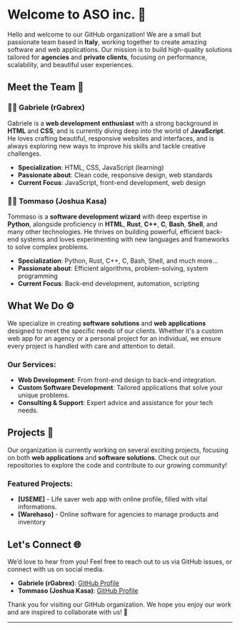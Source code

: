 # Welcome to **ASO inc.** 🎉

Hello and welcome to our GitHub organization! We are a small but passionate team based in **Italy**, working together to create amazing software and web applications. Our mission is to build high-quality solutions tailored for **agencies** and **private clients**, focusing on performance, scalability, and beautiful user experiences.

## Meet the Team 👥

### 👨‍💻 **Gabriele (rGabrex)**

Gabriele is a **web development enthusiast** with a strong background in **HTML** and **CSS**, and is currently diving deep into the world of **JavaScript**. He loves crafting beautiful, responsive websites and interfaces, and is always exploring new ways to improve his skills and tackle creative challenges.

- **Specialization**: HTML, CSS, JavaScript (learning)
- **Passionate about**: Clean code, responsive design, web standards
- **Current Focus**: JavaScript, front-end development, web design

### 👨‍💻 **Tommaso (Joshua Kasa)**

Tommaso is a **software development wizard** with deep expertise in **Python**, alongside proficiency in **HTML**, **Rust**, **C++**, **C**, **Bash**, **Shell**, and many other technologies. He thrives on building powerful, efficient back-end systems and loves experimenting with new languages and frameworks to solve complex problems.

- **Specialization**: Python, Rust, C++, C, Bash, Shell, and much more...
- **Passionate about**: Efficient algorithms, problem-solving, system programming
- **Current Focus**: Back-end development, automation, scripting

## What We Do ⚙️

We specialize in creating **software solutions** and **web applications** designed to meet the specific needs of our clients. Whether it's a custom web app for an agency or a personal project for an individual, we ensure every project is handled with care and attention to detail.

### Our Services:
- **Web Development**: From front-end design to back-end integration.
- **Custom Software Development**: Tailored applications that solve your unique problems.
- **Consulting & Support**: Expert advice and assistance for your tech needs.

## Projects 🚀

Our organization is currently working on several exciting projects, focusing on both **web applications** and **software solutions**. Check out our repositories to explore the code and contribute to our growing community!

### Featured Projects:
- **[USEME]** - Life saver web app with online profile, filled with vital informations.
- **[Warehaso]** - Online software for agencies to manage products and inventory

## Let's Connect 🌐

We’d love to hear from you! Feel free to reach out to us via GitHub issues, or connect with us on social media.

- **Gabriele (rGabrex)**: [GitHub Profile](https://github.com/rGabrex)
- **Tommaso (Joshua Kasa)**: [GitHub Profile](https://github.com/JoshuaKasa)

Thank you for visiting our GitHub organization. We hope you enjoy our work and are inspired to collaborate with us! 🚀

---
